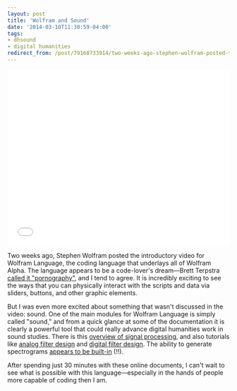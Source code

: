 ```yaml
---
layout: post 
title: 'Wolfram and Sound' 
date: '2014-03-10T11:30:59-04:00' 
tags: 
- dhsound 
- digital humanities 
redirect_from: /post/79168733914/two-weeks-ago-stephen-wolfram-posted-the/
---
```


<iframe width="100%" height="400" src="//www.youtube.com/embed/_P9HqHVPeik" frameborder="0" allowfullscreen></iframe>

Two weeks ago, Stephen Wolfram posted the introductory video for Wolfram Language, the coding language that underlays all of Wolfram Alpha. The language appears to be a code-lover's dream—Brett Terpstra [called it "pornography"][1], and I tend to agree. It is incredibly exciting to see the ways that you can physically interact with the scripts and data via sliders, buttons, and other graphic elements.

But I was even more excited about something that wasn't discussed in the video: sound. One of the main modules for Wolfram Language is simply called "sound," and from a quick glance at some of the documentation it is clearly a powerful tool that could really advance digital humanities work in sound studies. There is this [overview of signal processing][2], and also tutorials like [analog filter design][3] and [digital filter design][4]. The ability to generate spectrograms [appears to be built-in][5] (!!).

After spending just 30 minutes with these online documents, I can't wait to see what is possible with this language—especially in the hands of people more capable of coding then I am.

[1]: http://brettterpstra.com/2014/03/05/web-excursions-for-march-05-2014/
[2]: http://reference.wolfram.com/language/guide/SignalProcessing.html
[3]: http://reference.wolfram.com/language/tutorial/AnalogFilterDesign.html
[4]: http://reference.wolfram.com/language/tutorial/DigitalFilterDesign.html
[5]: http://reference.wolfram.com/language/example/SpectrogramOfAnAudioSignal.html
  

